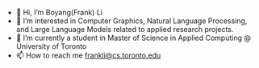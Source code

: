 - 👋 Hi, I’m Boyang(Frank) Li
- 👀 I’m interested in Computer Graphics, Natural Language Processing, and Large Language Models related to applied research projects.
- 🌱 I’m currently a student in Master of Science in Applied Computing @ University of Toronto
- 📫 How to reach me frankli@cs.toronto.edu

<!---
Frankli05211/Frankli05211 is a ✨ special ✨ repository because its `README.md` (this file) appears on your GitHub profile.
You can click the Preview link to take a look at your changes.
--->
